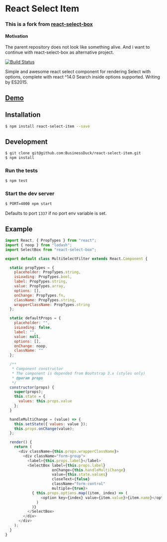# React Select Item
### This is a fork from [react-select-box](https://github.com/instructure/react-select-box)
#### Motivation
The parent repository does not look like something alive. And i want to continue with react-select-box as alternative project.

[![Build Status](https://travis-ci.org/BusinessDuck/react-select-item.svg?branch=master)](https://travis-ci.org/BusinessDuck/react-select-item) 

Simple and awesome react select component for rendering Select with options, complete with react ^14.0
Search inside options supported. Writing by ES2015. 

## [Demo](https://businessduck.github.io/react-select-item/)

## Installation

```bash
$ npm install react-select-item --save
```

## Development

```bash
$ git clone git@github.com:BusinessDuck/react-select-item.git
$ npm install
```

### Run the tests

```bash
$ npm test
```

### Start the dev server

```bash
$ PORT=4000 npm start
```

Defaults to port `1337` if no port env variable is set.


## Example

```javascript
import React, { PropTypes } from "react";
import { noop } from "lodash";
import SelectBox from "react-select-box";

export default class MultiSelectFilter extends React.Component {

  static propTypes = {
    placeholder: PropTypes.string,
    isLoading: PropTypes.bool,
    label: PropTypes.string,
    value: PropTypes.array,
    options: [],
    onChange: PropTypes.fn,
    className: PropTypes.string,
    wrapperClassName: PropTypes.string
  };

  static defaultProps = {
    placeholder: "",
    isLoading: false,
    label: "",
    value: null,
    options: [],
    onChange: noop,
    className: ""
  };

  /**
   * Component constructor
   * The component is depended from Bootstrap 3.x (styles only)
   * @param props
   */
  constructor(props) {
    super(props);
    this.state = {
      values: this.props.value
    };
  }

  handleMultiChange = (value) => {
    this.setState({ values: value });
    this.props.onChange(value);
  };

  render() {
    return (
      <div className={this.props.wrapperClassName}>
        <div className="form-group">
          <label>{this.props.label}</label>
          <SelectBox label={this.props.label}
                     onChange={this.handleMultiChange}
                     value={this.state.values}
                     closeText={false}
                     className="form-control"
                     multiple={true}>
            { this.props.options.map((item, index) => (
                <option key={index} value={item.value}>{item.name}</option>
              )
            )}
          </SelectBox>
        </div>
      </div>
    );
  }
}
```

